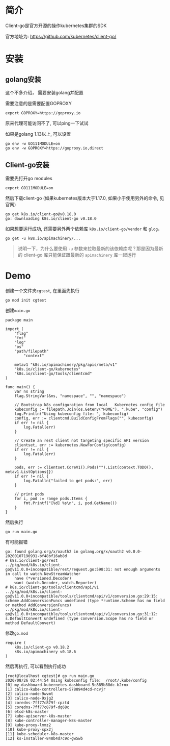 # 简介

Client-go是官方开源的操作kubernetes集群的SDK

官方地址为:  https://github.com/kubernetes/client-go/

# 安装

## golang安装

这个不多介绍， 需要安装golang并配置

需要注意的是需要配置GOPROXY

```
export GOPROXY=https://goproxy.io
```

原来代理可能访问不了, 可以ping一下试试

如果是golang 1.13以上, 可以设置

```
go env -w GO111MODULE=on
go env -w GOPROXY=https://goproxy.io,direct
```

## Client-go安装

需要先打开go modules

```
export GO111MODULE=on
```

然后下载client-go (如果kubernetes版本大于1.17.0, 如果小于使用另外的命令, 见官网)

```
go get k8s.io/client-go@v0.18.0
go: downloading k8s.io/client-go v0.18.0
```

如果想要运行成功, 还需要另外两个依赖库 `k8s.io/client-go/vendor` 和 `glog`，

```
go get -u k8s.io/apimachinery/...
```

> 说明一下，为什么要使用 `-u` 参数来拉取最新的该依赖库呢？那是因为最新的 client-go 库只能保证跟最新的 `apimachinery` 库一起运行

# Demo

创建一个文件夹`cgtest`, 在里面先执行

```
go mod init cgtest
```

创建`main.go`

```
package main

import (
	"flag"
	"fmt"
	"log"
	"os"
	"path/filepath"
        "context"

	metav1 "k8s.io/apimachinery/pkg/apis/meta/v1"
	"k8s.io/client-go/kubernetes"
	"k8s.io/client-go/tools/clientcmd"
)

func main() {
	var ns string
	flag.StringVar(&ns, "namespace", "", "namespace")

	// Bootstrap k8s configuration from local 	Kubernetes config file
	kubeconfig := filepath.Join(os.Getenv("HOME"), ".kube", "config")
	log.Println("Using kubeconfig file: ", kubeconfig)
	config, err := clientcmd.BuildConfigFromFlags("", kubeconfig)
	if err != nil {
		log.Fatal(err)
	}

	// Create an rest client not targeting specific API version
	clientset, err := kubernetes.NewForConfig(config)
	if err != nil {
		log.Fatal(err)
	}

	pods, err := clientset.CoreV1().Pods("").List(context.TODO(), metav1.ListOptions{})
	if err != nil {
		log.Fatalln("failed to get pods:", err)
	}

	// print pods
	for i, pod := range pods.Items {
		fmt.Printf("[%d] %s\n", i, pod.GetName())
	}
}

```

然后执行

```
go run main.go
```

有可能报错

```
go: found golang.org/x/oauth2 in golang.org/x/oauth2 v0.0.0-20200107190931-bf48bf16ab8d
# k8s.io/client-go/rest
../pkg/mod/k8s.io/client-go@v11.0.0+incompatible/rest/request.go:598:31: not enough arguments in call to watch.NewStreamWatcher
	have (*versioned.Decoder)
	want (watch.Decoder, watch.Reporter)
# k8s.io/client-go/tools/clientcmd/api/v1
../pkg/mod/k8s.io/client-go@v11.0.0+incompatible/tools/clientcmd/api/v1/conversion.go:29:15: scheme.AddConversionFuncs undefined (type *runtime.Scheme has no field or method AddConversionFuncs)
../pkg/mod/k8s.io/client-go@v11.0.0+incompatible/tools/clientcmd/api/v1/conversion.go:31:12: s.DefaultConvert undefined (type conversion.Scope has no field or method DefaultConvert)

```

修改`go.mod`

```
require (
    k8s.io/client-go v0.18.2
    k8s.io/apimachinery v0.18.6
) 
```

然后再执行, 可以看到执行成功

```
[root@localhost cgtest]# go run main.go
2020/08/26 02:44:54 Using kubeconfig file:  /root/.kube/config
[0] my-dashboard-kubernetes-dashboard-5c885b88dc-b2rnx
[1] calico-kube-controllers-578894d4cd-ncvjr
[2] calico-node-9wvmt
[3] calico-node-9xjg2
[4] coredns-7ff77c879f-cpzt4
[5] coredns-7ff77c879f-dq68c
[6] etcd-k8s-master
[7] kube-apiserver-k8s-master
[8] kube-controller-manager-k8s-master
[9] kube-proxy-lmmz2
[10] kube-proxy-spx2j
[11] kube-scheduler-k8s-master
[12] ks-installer-848b4d7c9c-gw5wb
```



